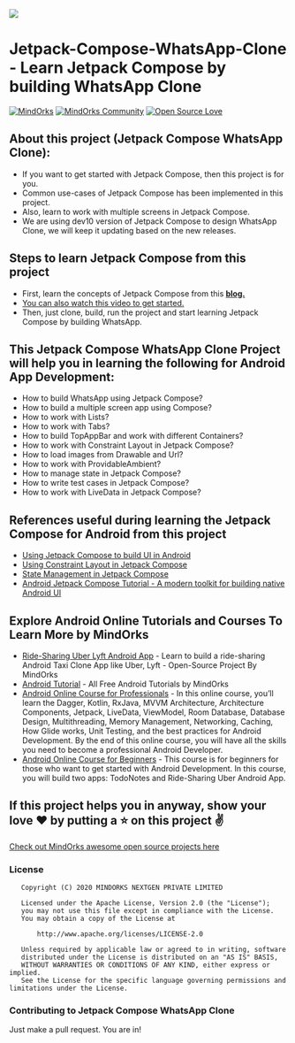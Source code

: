 <img src=https://github.com/MindorksOpenSource/Jetpack-Compose-WhatsApp-Clone/blob/master/art/whatsapp-clone.jpg>

# Jetpack-Compose-WhatsApp-Clone - Learn Jetpack Compose by building WhatsApp Clone

[![MindOrks](https://img.shields.io/badge/mindorks-opensource-blue.svg)](https://mindorks.com/open-source-projects)
[![MindOrks Community](https://img.shields.io/badge/join-community-blue.svg)](https://mindorks.com/join-community)
[![Open Source Love](https://badges.frapsoft.com/os/v1/open-source.svg?v=102)](https://opensource.org/licenses/Apache-2.0)

## About this project (Jetpack Compose WhatsApp Clone): 
* If you want to get started with Jetpack Compose, then this project is for you.
* Common use-cases of Jetpack Compose has been implemented in this project.
* Also, learn to work with multiple screens in Jetpack Compose.
* We are using dev10 version of Jetpack Compose to design WhatsApp Clone, we will keep it updating based on the new releases.  

## Steps to learn Jetpack Compose from this project
* First, learn the concepts of Jetpack Compose from this **[blog.](https://blog.mindorks.com/using-jetpack-compose-to-build-ui-in-android)**
* [You can also watch this video to get started.](https://www.youtube.com/watch?v=JdTtRkT03gY)
* Then, just clone, build, run the project and start learning Jetpack Compose by building WhatsApp.

## This Jetpack Compose WhatsApp Clone Project will help you in learning the following for Android App Development:
* How to build WhatsApp using Jetpack Compose?
* How to build a multiple screen app using Compose?
* How to work with Lists?
* How to work with Tabs?
* How to build TopAppBar and work with different Containers?
* How to work with Constraint Layout in Jetpack Compose?
* How to load images from Drawable and Url?
* How to work with ProvidableAmbient?
* How to manage state in Jetpack Compose?
* How to write test cases in Jetpack Compose?
* How to work with LiveData in Jetpack Compose?

## References useful during learning the Jetpack Compose for Android from this project
* [Using Jetpack Compose to build UI in Android](https://blog.mindorks.com/using-jetpack-compose-to-build-ui-in-android)
* [Using Constraint Layout in Jetpack Compose](https://blog.mindorks.com/constraint-layout-in-jetpack-compose)
* [State Management in Jetpack Compose](https://blog.mindorks.com/state-management-in-jetpack-compose)
* [Android Jetpack Compose Tutorial - A modern toolkit for building native Android UI](https://www.youtube.com/watch?v=JdTtRkT03gY)

## Explore Android Online Tutorials and Courses To Learn More by MindOrks
* [Ride-Sharing Uber Lyft Android App](https://github.com/MindorksOpenSource/ridesharing-uber-lyft-app) - Learn to build a ride-sharing Android Taxi Clone App like Uber, Lyft - Open-Source Project By MindOrks
* [Android Tutorial](https://mindorks.com/android-tutorial) - All Free Android Tutorials by MindOrks
* [Android Online Course for Professionals](https://bootcamp.mindorks.com) - In this online course, you’ll learn the Dagger, Kotlin, RxJava, MVVM Architecture, Architecture Components, Jetpack, LiveData, ViewModel, Room Database, Database Design, Multithreading, Memory Management, Networking, Caching, How Glide works, Unit Testing, and the best practices for Android Development. By the end of this online course, you will have all the skills you need to become a professional Android Developer.
* [Android Online Course for Beginners](https://bootcamp.mindorks.com/android-training-for-beginners) - This course is for beginners for those who want to get started with Android Development. In this course, you will build two apps: TodoNotes and Ride-Sharing Uber Android App.          

## If this project helps you in anyway, show your love :heart: by putting a :star: on this project :v:

[Check out MindOrks awesome open source projects here](https://mindorks.com/open-source-projects)

### License
```
   Copyright (C) 2020 MINDORKS NEXTGEN PRIVATE LIMITED

   Licensed under the Apache License, Version 2.0 (the "License");
   you may not use this file except in compliance with the License.
   You may obtain a copy of the License at

       http://www.apache.org/licenses/LICENSE-2.0

   Unless required by applicable law or agreed to in writing, software
   distributed under the License is distributed on an "AS IS" BASIS,
   WITHOUT WARRANTIES OR CONDITIONS OF ANY KIND, either express or implied.
   See the License for the specific language governing permissions and limitations under the License.
```

### Contributing to Jetpack Compose WhatsApp Clone
Just make a pull request. You are in!
